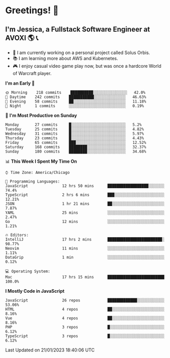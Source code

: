 # Greetings! 🧠

## I'm Jessica, a Fullstack Software Engineer at AVOXI 🌎 📞

- 🌟 I am currently working on a personal project called Solus Orbis.
- 📚 I am learning more about AWS and Kubernetes.
- 🎮 I enjoy casual video game play now, but was once a hardcore World of Warcraft player.

<!--START_SECTION:waka-->
**I'm an Early 🐤** 

```text
🌞 Morning    218 commits    ██████████░░░░░░░░░░░░░░░   42.0% 
🌆 Daytime    242 commits    ███████████░░░░░░░░░░░░░░   46.63% 
🌃 Evening    58 commits     ██░░░░░░░░░░░░░░░░░░░░░░░   11.18% 
🌙 Night      1 commits      ░░░░░░░░░░░░░░░░░░░░░░░░░   0.19%

```
📅 **I'm Most Productive on Sunday** 

```text
Monday       27 commits     █░░░░░░░░░░░░░░░░░░░░░░░░   5.2% 
Tuesday      25 commits     █░░░░░░░░░░░░░░░░░░░░░░░░   4.82% 
Wednesday    31 commits     █░░░░░░░░░░░░░░░░░░░░░░░░   5.97% 
Thursday     23 commits     █░░░░░░░░░░░░░░░░░░░░░░░░   4.43% 
Friday       65 commits     ███░░░░░░░░░░░░░░░░░░░░░░   12.52% 
Saturday     168 commits    ████████░░░░░░░░░░░░░░░░░   32.37% 
Sunday       180 commits    ████████░░░░░░░░░░░░░░░░░   34.68%

```


📊 **This Week I Spent My Time On** 

```text
⌚︎ Time Zone: America/Chicago

💬 Programming Languages: 
JavaScript               12 hrs 50 mins      ██████████████████░░░░░░░   74.4% 
TypeScript               2 hrs 6 mins        ███░░░░░░░░░░░░░░░░░░░░░░   12.21% 
JSON                     1 hr 21 mins        ██░░░░░░░░░░░░░░░░░░░░░░░   7.87% 
YAML                     25 mins             ░░░░░░░░░░░░░░░░░░░░░░░░░   2.47% 
Go                       12 mins             ░░░░░░░░░░░░░░░░░░░░░░░░░   1.21%

🔥 Editors: 
IntelliJ                 17 hrs 2 mins       ████████████████████████░   98.77% 
Neovim                   11 mins             ░░░░░░░░░░░░░░░░░░░░░░░░░   1.11% 
DataGrip                 1 min               ░░░░░░░░░░░░░░░░░░░░░░░░░   0.12%

💻 Operating System: 
Mac                      17 hrs 15 mins      █████████████████████████   100.0%

```

**I Mostly Code in JavaScript** 

```text
JavaScript               26 repos            █████████████░░░░░░░░░░░░   53.06% 
HTML                     4 repos             ██░░░░░░░░░░░░░░░░░░░░░░░   8.16% 
Vue                      4 repos             ██░░░░░░░░░░░░░░░░░░░░░░░   8.16% 
PHP                      3 repos             █░░░░░░░░░░░░░░░░░░░░░░░░   6.12% 
TypeScript               3 repos             █░░░░░░░░░░░░░░░░░░░░░░░░   6.12%

```



 Last Updated on 21/01/2023 18:40:06 UTC
<!--END_SECTION:waka-->

<!--
**jessikuh/jessikuh** is a ✨ _special_ ✨ repository because its `README.md` (this file) appears on your GitHub profile.

Here are some ideas to get you started:

- 🔭 I’m currently working on ...
- 🌱 I’m currently learning ...
- 👯 I’m looking to collaborate on ...
- 🤔 I’m looking for help with ...
- 💬 Ask me about ...
- 📫 How to reach me: ...
- 😄 Pronouns: ...
- ⚡ Fun fact: ...
-->
